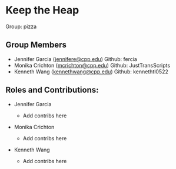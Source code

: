 # Keep the Heap

Group: pizza

## Group Members
- Jennifer Garcia (jennifere@cpp.edu) Github: fercia
- Monika Crichton (mcrichton@cpp.edu) Github: JustTransScripts
- Kenneth Wang (kennethwang@cpp.edu) Github: kennethtl0522

## Roles and Contributions:

- Jennifer Garcia
  - Add contribs here

- Monika Crichton
  - Add contribs here

- Kenneth Wang
  - Add contribs here
